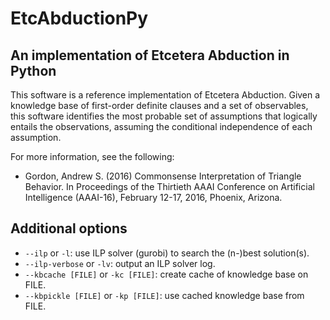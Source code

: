 # EtcAbductionPy

## An implementation of Etcetera Abduction in Python

This software is a reference implementation of Etcetera Abduction. Given a knowledge base of first-order definite clauses and a set of observables, this software identifies the most probable set of assumptions that logically entails the observations, assuming the conditional independence of each assumption.

For more information, see the following:

* Gordon, Andrew S. (2016) Commonsense Interpretation of Triangle Behavior. In Proceedings of the Thirtieth AAAI Conference on Artificial Intelligence (AAAI-16), February 12-17, 2016, Phoenix, Arizona.

## Additional options

* `--ilp` or `-l`: use ILP solver (gurobi) to search the (n-)best solution(s).
* `--ilp-verbose` or `-lv`: output an ILP solver log.
* `--kbcache [FILE]` or `-kc [FILE]`: create cache of knowledge base on FILE.
* `--kbpickle [FILE]` or `-kp [FILE]`: use cached knowledge base from FILE.

